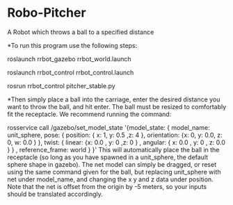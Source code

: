 # Robo-Pitcher
  A Robot which throws a ball to a specified distance

*To run this program use the following steps:

  roslaunch rrbot_gazebo rrbot_world.launch
  
  roslaunch rrbot_control rrbot_control.launch 
  
  rosrun rrbot_control pitcher_stable.py 
  
  
*Then simply place a ball into the carriage, enter the desired distance you want to throw the ball, and hit enter.
The ball must be resized to comfortably fit the receptacle. We recommend running the command:

  rosservice call /gazebo/set_model_state '{model_state: { model_name: unit_sphere, 
  pose: { position: { x: 1, y: 0.5 ,z: 4 }, orientation: {x: 0, y: 0.0, z: 0, w: 0.0 }
  }, twist: { linear: {x: 0.0 , y: 0 ,z: 0 } , angular: { x: 0.0 , y: 0 , z: 0.0 } } , 
  reference_frame: world } }'
This will automatically place the ball in the receptacle (so long as you have spawned in a unit_sphere, the default
sphere shape in gazebo).
The net model can simply be dragged, or reset using the same command given for the ball, but replacing unit_sphere 
with net under model_name, and changing the x y and z data under position. Note that the net is offset from the origin
by -5 meters, so your inputs should be translated accordingly.
